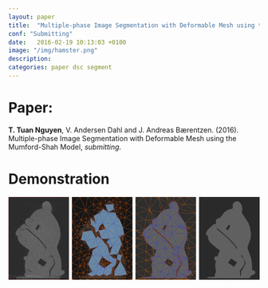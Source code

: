 ```yaml
---
layout: paper
title:  "Multiple-phase Image Segmentation with Deformable Mesh using the Mumford-Shah Model"
conf: "Submitting"
date:   2016-02-19 10:13:03 +0100
image: "/img/hamster.png"
description:
categories: paper dsc segment
---
```


<!--more-->
# Paper:
**T. Tuan Nguyen**, V. Andersen Dahl and J. Andreas Bærentzen. (2016). Multiple-phase Image Segmentation with Deformable Mesh using the Mumford-Shah Model, *submitting*.

# Demonstration
![](/img/hamster.png)
